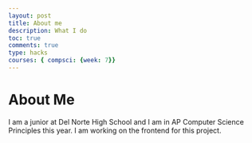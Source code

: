 ```yaml
---
layout: post
title: About me
description: What I do
toc: true
comments: true
type: hacks
courses: { compsci: {week: 7}}
---
```


# About Me

I am a junior at Del Norte High School and I am in AP Computer Science Principles this year. I am working on the frontend for this project.